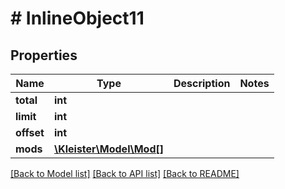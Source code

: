 # # InlineObject11

## Properties

Name | Type | Description | Notes
------------ | ------------- | ------------- | -------------
**total** | **int** |  |
**limit** | **int** |  |
**offset** | **int** |  |
**mods** | [**\Kleister\Model\Mod[]**](Mod.md) |  |

[[Back to Model list]](../../README.md#models) [[Back to API list]](../../README.md#endpoints) [[Back to README]](../../README.md)

